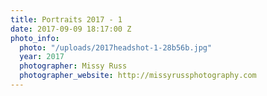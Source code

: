 ```yaml
---
title: Portraits 2017 - 1
date: 2017-09-09 18:17:00 Z
photo_info:
  photo: "/uploads/2017headshot-1-28b56b.jpg"
  year: 2017
  photographer: Missy Russ
  photographer_website: http://missyrussphotography.com
---
```


